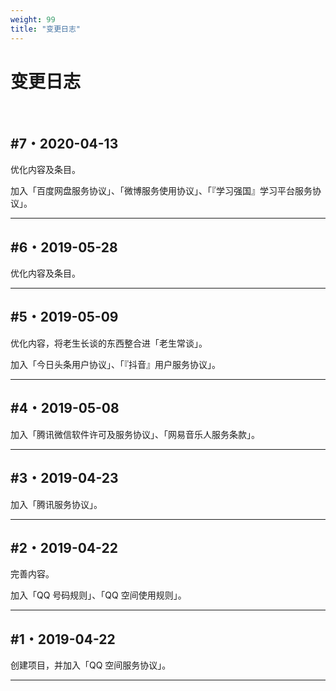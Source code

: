```yaml
---
weight: 99
title: "变更日志"
---
```


# 变更日志

<br />



## #7・2020-04-13

优化内容及条目。

加入「百度网盘服务协议」、「微博服务使用协议」、「『学习强国』学习平台服务协议」。

----

## #6・2019-05-28

优化内容及条目。

----

## #5・2019-05-09

优化内容，将老生长谈的东西整合进「老生常谈」。

加入「今日头条用户协议」、「『抖音』用户服务协议」。

----

## #4・2019-05-08

加入「腾讯微信软件许可及服务协议」、「网易音乐人服务条款」。

----

## #3・2019-04-23

加入「腾讯服务协议」。

----

## #2・2019-04-22

完善内容。

加入「QQ 号码规则」、「QQ 空间使用规则」。

----

## #1・2019-04-22

创建项目，并加入「QQ 空间服务协议」。

----

<br />

<br />